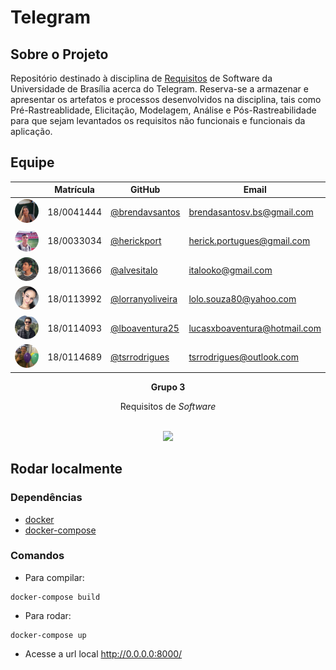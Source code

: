 # Telegram

## Sobre o Projeto

Repositório destinado à disciplina de [Requisitos](https://requisitos-de-software.github.io/2020.2-Telegram/) de Software da Universidade de Brasília acerca do Telegram. Reserva-se a armazenar e apresentar os artefatos e processos desenvolvidos na disciplina, tais como Pré-Rastreablidade, Elicitação, Modelagem, Análise e Pós-Rastreabilidade para que sejam levantados os requisitos não funcionais e funcionais da aplicação.</p>

## Equipe

|                                                                                         | Matrícula  | GitHub                             | Email                        |
| --------------------------------------------------------------------------------------- | ---------- | ---------------------------------- | ---------------------------- |
| <img width=100 style="border-radius:50%" src="./docs/assets/integrantes/brenda.jpeg"/>  | 18/0041444 | [@brendavsantos][brenda-github]    | brendasantosv.bs@gmail.com   |
| <img width=100 style="border-radius:50%" src="./docs/assets/integrantes/herick.jpeg"/>  | 18/0033034 | [@herickport][herick-github]       | herick.portugues@gmail.com   |
| <img width=100 style="border-radius:50%" src="./docs/assets/integrantes/italo.jpeg"/>   | 18/0113666 | [@alvesitalo][italo-github]        | italooko@gmail.com           |
| <img width=100 style="border-radius:50%" src="./docs/assets/integrantes/lorrany.jpeg"/> | 18/0113992 | [@lorranyoliveira][lorrany-github] | lolo.souza80@yahoo.com       |
| <img width=100 style="border-radius:50%" src="./docs/assets/integrantes/lucas.png"/>    | 18/0114093 | [@lboaventura25][lucas-github]     | lucasxboaventura@hotmail.com |
| <img width=100 style="border-radius:50%" src="./docs/assets/integrantes/tiago.jpeg"/>   | 18/0114689 | [@tsrrodrigues][tiago-github]      | tsrrodrigues@outlook.com     |

[brenda-github]: https://github.com/brendavsantos
[herick-github]: https://github.com/herickport
[italo-github]: https://github.com/italooko@gmail.com
[lucas-github]: https://github.com/lboaventura25
[lorrany-github]: https://github.com/lorranyoliveira
[tiago-github]: https://github.com/tsrrodrigues

<p align="center"><b>Grupo 3</b></p>
<p align="center">Requisitos de <i>Software</i> <br /><br />
<p align="center"><a href="https://fga.unb.br" target="_blank"><img width="230"src="https://4.bp.blogspot.com/-0aa6fAFnSnA/VzICtBQgciI/AAAAAAAARn4/SxVsQPFNeE0fxkCPVgMWbhd5qIEAYCMbwCLcB/s1600/unb-gama.png"></a></p>
</p>

## Rodar localmente

### Dependências

- [docker](https://docs.docker.com/get-docker/)
- [docker-compose](https://docs.docker.com/get-docker/)

### Comandos

- Para compilar:
<pre><code>docker-compose build</code></pre>

- Para rodar:
<pre><code>docker-compose up</code></pre>

- Acesse a url local http://0.0.0.0:8000/
